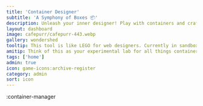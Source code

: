 ```yaml
---
title: 'Container Designer'
subtitle: 'A Symphony of Boxes 📦'
description: Unleash your inner designer! Play with containers and craft your own pixel-perfect layouts.
layout: dashboard
image: cafepurr/cafepurr-443.webp
gallery: wondershed
tooltip: This tool is like LEGO for web designers. Currently in sandbox mode, but one day it will allow you to personalie your Kind Robots experience . ☕🛠️
amitip: Think of this as your experimental lab for all things containers. Sure, it's still in the 'mixing random chemicals' phase, but someday, it could be your magic potion for perfect layouts! 🧪🎨
tags: ['home']
admin: true
icon: game-icons:archive-register
category: admin
sort: icon
---
```



:container-manager

